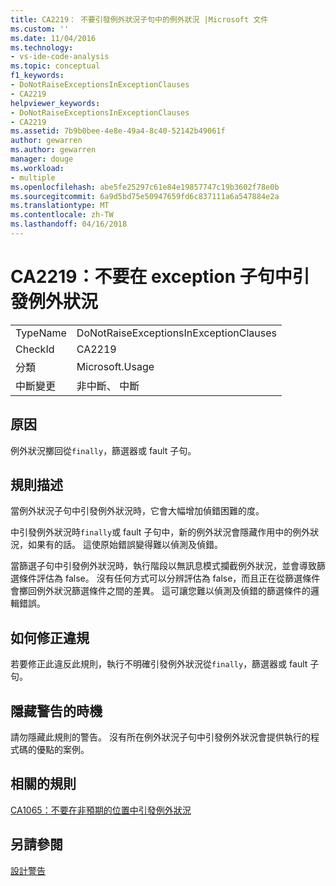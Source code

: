 ```yaml
---
title: CA2219： 不要引發例外狀況子句中的例外狀況 |Microsoft 文件
ms.custom: ''
ms.date: 11/04/2016
ms.technology:
- vs-ide-code-analysis
ms.topic: conceptual
f1_keywords:
- DoNotRaiseExceptionsInExceptionClauses
- CA2219
helpviewer_keywords:
- DoNotRaiseExceptionsInExceptionClauses
- CA2219
ms.assetid: 7b9b0bee-4e8e-49a4-8c40-52142b49061f
author: gewarren
ms.author: gewarren
manager: douge
ms.workload:
- multiple
ms.openlocfilehash: abe5fe25297c61e84e19857747c19b3602f78e0b
ms.sourcegitcommit: 6a9d5bd75e50947659fd6c837111a6a547884e2a
ms.translationtype: MT
ms.contentlocale: zh-TW
ms.lasthandoff: 04/16/2018
---
```

# <a name="ca2219-do-not-raise-exceptions-in-exception-clauses"></a>CA2219：不要在 exception 子句中引發例外狀況
|||  
|-|-|  
|TypeName|DoNotRaiseExceptionsInExceptionClauses|  
|CheckId|CA2219|  
|分類|Microsoft.Usage|  
|中斷變更|非中斷、 中斷|  
  
## <a name="cause"></a>原因  
 例外狀況擲回從`finally`，篩選器或 fault 子句。  
  
## <a name="rule-description"></a>規則描述  
 當例外狀況子句中引發例外狀況時，它會大幅增加偵錯困難的度。  
  
 中引發例外狀況時`finally`或 fault 子句中，新的例外狀況會隱藏作用中的例外狀況，如果有的話。 這使原始錯誤變得難以偵測及偵錯。  
  
 當篩選子句中引發例外狀況時，執行階段以無訊息模式攔截例外狀況，並會導致篩選條件評估為 false。 沒有任何方式可以分辨評估為 false，而且正在從篩選條件會擲回例外狀況篩選條件之間的差異。 這可讓您難以偵測及偵錯的篩選條件的邏輯錯誤。  
  
## <a name="how-to-fix-violations"></a>如何修正違規  
 若要修正此違反此規則，執行不明確引發例外狀況從`finally`，篩選器或 fault 子句。  
  
## <a name="when-to-suppress-warnings"></a>隱藏警告的時機  
 請勿隱藏此規則的警告。 沒有所在例外狀況子句中引發例外狀況會提供執行的程式碼的優點的案例。  
  
## <a name="related-rules"></a>相關的規則  
 [CA1065：不要在非預期的位置中引發例外狀況](../code-quality/ca1065-do-not-raise-exceptions-in-unexpected-locations.md)  
  
## <a name="see-also"></a>另請參閱  
 [設計警告](../code-quality/design-warnings.md)